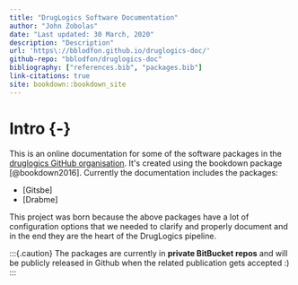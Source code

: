 ```yaml
---
title: "DrugLogics Software Documentation"
author: "John Zobolas"
date: "Last updated: 30 March, 2020"
description: "Description"
url: 'https\://bblodfon.github.io/druglogics-doc/'
github-repo: "bblodfon/druglogics-doc"
bibliography: ["references.bib", "packages.bib"]
link-citations: true
site: bookdown::bookdown_site
---
```




# Intro {-}

This is an online documentation for some of the software packages in the [druglogics GitHub organisation](https://github.com/druglogics/).
It's created using the bookdown package [@bookdown2016].
Currently the documentation includes the packages:

- [Gitsbe]
- [Drabme]

This project was born because the above packages have a lot of configuration options that we needed to clarify and properly document and in the end they are the heart of the DrugLogics pipeline.

:::{.caution}
The packages are currently in **private BitBucket repos** and will be publicly released in Github when the related publication gets accepted :)
:::
